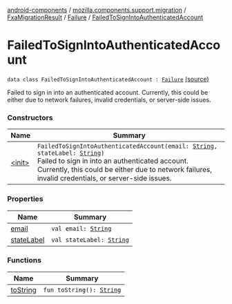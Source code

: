 [android-components](../../../../index.md) / [mozilla.components.support.migration](../../../index.md) / [FxaMigrationResult](../../index.md) / [Failure](../index.md) / [FailedToSignIntoAuthenticatedAccount](./index.md)

# FailedToSignIntoAuthenticatedAccount

`data class FailedToSignIntoAuthenticatedAccount : `[`Failure`](../index.md) [(source)](https://github.com/mozilla-mobile/android-components/blob/master/components/support/migration/src/main/java/mozilla/components/support/migration/FennecFxaMigration.kt#L109)

Failed to sign in into an authenticated account. Currently, this could be either due to network failures,
invalid credentials, or server-side issues.

### Constructors

| Name | Summary |
|---|---|
| [&lt;init&gt;](-init-.md) | `FailedToSignIntoAuthenticatedAccount(email: `[`String`](https://kotlinlang.org/api/latest/jvm/stdlib/kotlin/-string/index.html)`, stateLabel: `[`String`](https://kotlinlang.org/api/latest/jvm/stdlib/kotlin/-string/index.html)`)`<br>Failed to sign in into an authenticated account. Currently, this could be either due to network failures, invalid credentials, or server-side issues. |

### Properties

| Name | Summary |
|---|---|
| [email](email.md) | `val email: `[`String`](https://kotlinlang.org/api/latest/jvm/stdlib/kotlin/-string/index.html) |
| [stateLabel](state-label.md) | `val stateLabel: `[`String`](https://kotlinlang.org/api/latest/jvm/stdlib/kotlin/-string/index.html) |

### Functions

| Name | Summary |
|---|---|
| [toString](to-string.md) | `fun toString(): `[`String`](https://kotlinlang.org/api/latest/jvm/stdlib/kotlin/-string/index.html) |
